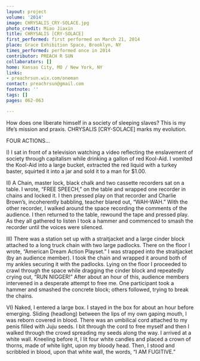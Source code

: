 ```yaml
---
layout: project
volume: '2014'
image: CHRYSALIS_CRY-SOLACE.jpg
photo_credit: Miao Jiaxin
title: CHRYSALIS [CRY-SOLACE]
first_performed: first performed on March 21, 2014
place: Grace Exhibition Space, Brooklyn, NY
times_performed: performed once in 2014
contributor: PREACH R SUN
collaborators: []
home: Kansas City, MO / New York, NY
links:
- preachrsun.wix.com/oneman
contact: preachrsun@gmail.com
footnote: ''
tags: []
pages: 062-063

---
```


How does one liberate himself in a society of sleeping slaves? This is my life’s mission and praxis. CHRYSALIS [CRY-SOLACE] marks my evolution.

FOUR ACTIONS…

I) I sat in front of a television watching a video reflecting the enslavement of society through capitalism while drinking a gallon of red Kool-Aid. I vomited the Kool-Aid into a large bucket, extracted the red liquid with a turkey baster, squirted it into a jar and sold it to a man for $1.00.

II) A Chain, master lock, black chalk and two cassette recorders sat on a table. I wrote, “FREE SPEECH,” on the table and wrapped one recorder in chains and locked it. I then pressed play on that recorder and Charlie Brown’s, incoherently babbling, teacher blared out, “WAH-WAH.” With the other recorder, I walked around the space recording the comments of the audience. I then returned to the table, rewound the tape and pressed play. As they all gathered to listen I took a hammer and commenced to smash the recorder until the voices were silenced.

III) There was a station set up with a straitjacket and a large cinder block attached to a long truck chain with two large padlocks. There on the floor I wrote, “American Dream Action Playset.” I was strapped into the straitjacket (by an audience member). I took the chain and wrapped it around both of my ankles securing it with the padlocks. Lying on the floor I proceeded to crawl through the space while dragging the cinder block and repeatedly crying out, “RUN NIGGER!” After about an hour of this, audience members intervened in a desperate attempt to free me. One participant took a hammer and smashed the concrete block; others followed, trying to break the chains.

VI) Naked, I entered a large box. I stayed in the box for about an hour before emerging. Sliding (headlong) between the lips of my own gaping mouth, I was reborn covered in blood. There was an umbilical cord attached to my penis filled with Juju seeds. I bit through the cord to free myself and then I walked through the crowd spreading my seeds along the way. I arrived at a white wall. Kneeling before it, I lit four white candles and placed a crown of thorns, made of white light, upon my bloody head. Then, I stood and scribbled in blood, upon that white wall, the words, “I AM FUGITIVE.”
